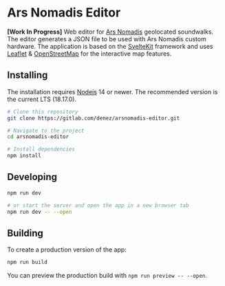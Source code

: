 # Ars Nomadis Editor

**[Work In Progress]** Web editor for [Ars Nomadis](https://www.arsnomadis.eu/) geolocated soundwalks. The editor generates a JSON file to be used with Ars Nomadis custom hardware. The application is based on the [SvelteKit](https://kit.svelte.dev/) framework and uses [Leaflet](https://leafletjs.com/) & [OpenStreetMap](https://www.openstreetmap.org/) for the interactive map features.

## Installing

The installation requires [Nodejs](https://nodejs.org/en/) 14 or newer. The recommended version is the current LTS (18.17.0).

```bash
# Clone this repository
git clone https://gitlab.com/denez/arsnomadis-editor.git

# Navigate to the project
cd arsnomadis-editor

# Install dependencies
npm install
```

## Developing

```bash
npm run dev

# or start the server and open the app in a new browser tab
npm run dev -- --open
```

## Building

To create a production version of the app:

```bash
npm run build
```

You can preview the production build with `npm run preview -- --open`.
